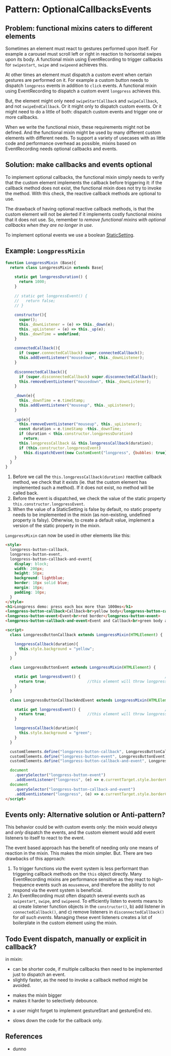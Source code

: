 # Pattern: OptionalCallbacksEvents

## Problem: functional mixins caters to different elements

Sometimes an element must react to gestures performed upon itself.
For example a carousel must scroll left or right in reaction to horisontal swipes upon its body.
A functional mixin using EventRecording to trigger callbacks for `swipestart`, `swipe` and `swipeend` achieves this.

At other times an element must dispatch a custom event when certain gestures are performed on it.
For example a custom button needs to dispatch `longpress` events in addition to `click` events.
A functional mixin using EventRecording to dispatch a custom event `longpress` achieves this.

But, the element might only need `swipeStartCallback` and `swipeCallback`, and not `swipeEndCallback`.
Or it might only to dispatch custom events. 
Or it might need to do a little of both: dispatch custom events and trigger one or more callbacks.

When we write the functional mixin, these requirements might not be defined.
And the functional mixin might be used by many different custom elements with different needs.
To support a variety of usecases with as little code and performance overhead as possible,
mixins based on EventRecording needs optional callbacks and events.

## Solution: make callbacks and events optional

To implement optional callbacks, the functional mixin simply needs to verify that
the custom element implements the callback before triggering it:
if the callback method does not exist, the functional mixin does not try to invoke the method.
With this check, the reactive callback methods are optional to use.

The drawback of having optional reactive callback methods, 
is that the custom element will not be alerted if it implements 
costly functional mixins that it does not use.
So, remember to *remove functional mixins with optional callbacks when they are no longer in use*.

To implement optional events we use a boolean [StaticSetting](Pattern3_StaticSettings.md).

## Example: `LongpressMixin`

```javascript
function LongpressMixin (Base){
  return class LongpressMixin extends Base{
    
    static get longpressDuration() {
      return 1000;
    }
    
    // static get longpressEvent() {                                      //[3]
    //   return false;
    // }
    
    constructor(){
      super();
      this._downListener = (e) => this._down(e);
      this._upListener = (e) => this._up(e);
      this._downTime = undefined;
    }
    
    connectedCallback(){
      if (super.connectedCallback) super.connectedCallback();
      this.addEventListener("mousedown", this._downListener);
    }
    
    disconnectedCallback(){
      if (super.disconnectedCallback) super.disconnectedCallback();
      this.removeEventListener("mousedown", this._downListener);
    }
    
    _down(e){
      this._downTime = e.timeStamp;
      this.addEventListener("mouseup", this._upListener);
    }
    
    _up(e){
      this.removeEventListener("mouseup", this._upListener);
      const duration = e.timeStamp -this._downTime;
      if (duration < this.constructor.longpressDuration)
        return;
      this.longpressCallback && this.longpressCallback(duration);         //[1]
      if (this.constructor.longpressEvent)                                //[2]
        this.dispatchEvent(new CustomEvent("longpress", {bubbles: true}));
    }
  }
}
```
1. Before we call the `this.longpressCallback(duration)` reactive callback method,
we check that it exists (ie. that the custom element has implemented such a method).
If it does not exist, no method will be called back.
2. Before the event is dispatched, we check the value of the static property `this.constructor.longpressEvent`.
3. When the value of a StaticSetting is false by default, 
no static property needs to be implemented in the mixin
(as non-existing, undefined property is falsy).
Otherwise, to create a default value, implement a version of the static property in the mixin.

`LongpressMixin` can now be used in other elements like this:
```html
<style>
  longpress-button-callback,
  longpress-button-event,
  longpress-button-callback-and-event{
    display: block;
    width: 200px;
    height: 50px;
    background: lightblue;
    border: 10px solid blue;
    margin: 10px;
    padding: 10px;
  }
</style>
<h1>Longpress demo: press each box more than 1000ms</h1>
<longpress-button-callback>Callback<br>yellow body</longpress-button-callback>
<longpress-button-event>Event<br>red border</longpress-button-event>
<longpress-button-callback-and-event>Event and Callback<br>green body and border</longpress-button-callback-and-event>

<script>
  class LongpressButtonCallback extends LongpressMixin(HTMLElement) {

    longpressCallback(duration){
      this.style.background = "yellow";
    }
  }

  class LongpressButtonEvent extends LongpressMixin(HTMLElement) {

    static get longpressEvent() {                                     //[3]
      return true;                  //this element will throw longpress events.
    }
  }

  class LongpressButtonCallbackAndEvent extends LongpressMixin(HTMLElement) {

    static get longpressEvent() {                                     //[3]
      return true;                  //this element will throw longpress events.
    }

    longpressCallback(duration){
      this.style.background = "green";
    }
  }

  customElements.define("longpress-button-callback", LongpressButtonCallback);
  customElements.define("longpress-button-event", LongpressButtonEvent);
  customElements.define("longpress-button-callback-and-event", LongpressButtonCallbackAndEvent);

  document
    .querySelector("longpress-button-event")
    .addEventListener("longpress", (e) => e.currentTarget.style.borderColor = "darkred");
  document
    .querySelector("longpress-button-callback-and-event")
    .addEventListener("longpress", (e) => e.currentTarget.style.borderColor = "darkgreen");
</script>
```

## Events only: Alternative solution or Anti-pattern? 
This behavior could be with custom events only:
the mixin would *always* and *only* dispatch the events, and 
the custom element would add event listeners to itself to react to the event.

The event based approach has the benefit of needing only one means of reaction in the mixin.
This makes the mixin simpler.
But. There are two drawbacks of this approach:
1. To trigger functions *via* the event system is less performant 
than triggering callback methods on the `this` object directly.
Many EventRecording mixins are performance sensitive as they react to high-frequence events 
such as `mousemove`, and therefore the ability to not respond via the event system is beneficial.
2. An EventRecording must often dispatch several events such as `swipestart`, `swipe`, and `swipeend`.
To efficiently listen to events means to 
a) create listener function objects in the `constructor()`,
b) add listener in `connectedCallback()`, and
c) remove listeners in `disconnectedCallback()` for *all such events*.
Managing these event listeners creates a lot of boilerplate in the custom element using the mixin.

## Todo Event dispatch, manually or explicit in callback?

in mixin: 
+ can be shorter code, if multiple callbacks then need to be implemented just to dispatch an event.
+ slightly faster, as the need to invoke a callback method might be avoided.
- makes the mixin bigger
- makes it harder to selectively debounce.
+ a user might forget to implement gestureStart and gestureEnd etc.
- slows down the code for the callback only. 

## References
 * dunno